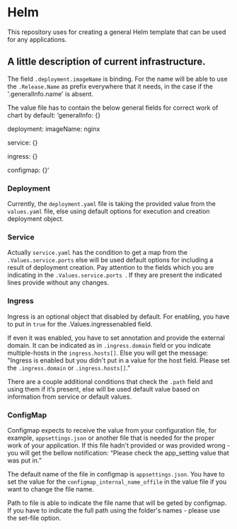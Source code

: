 # Helm
This repository uses for creating a general Helm template that can be used for any applications.

## A little description of current infrastructure.

The field `.deployment.imageName` is binding. For the name will be able to use the `.Release.Name` as prefix everywhere that it needs, in the case if the '.generalInfo.name' is absent.

The value file has to contain the below general fields for correct work of chart by default:
‘generalInfo: {}
 
deployment:
  imageName: nginx
 
service: {}
 
ingress: {}
 
configmap: {}‘


### Deployment

Currently, the `deployment.yaml` file is taking the provided value from the `values.yaml` file, else using default options for execution and creation deployment object.

### Service

Actually `service.yaml` has the condition to get a map from the `.Values.service.ports` else will be used default options for including a result of deployment creation.
Pay attention to the fields which you are indicating in the `.Values.service.ports `. If they are present the indicated lines provide without any changes.

### Ingress

Ingress is an optional object that disabled by default. For enabling, you have to put in `true` for the .Values.ingressenabled field.

If even it was enabled, you have to set annotation and provide the external domain. It can be indicated as in `.ingress.domain` field or you indicate multiple-hosts in the `ingress.hosts[]`.
Else you will get the message: 
"Ingress is enabled but you didn't put in a value for the host field. Please set the `.ingress.domain` or `.ingress.hosts[]`."

There are a couple additional conditions that check the `.path` field and using them if it’s present, else will be used default value based on information from service or default values. 

### ConfigMap

Configmap expects to receive the value from your configuration file, for example, `appsettings.json` or another file that is needed for the proper work of your application. If this file hadn't provided or was provided wrong - you will get the bellow notification:
“Please check the app_setting value that was put in.”

The default name of the file in configmap is `appsettings.json`. You have to set the value for the `configmap_internal_name_offile` in the value file if you want to change the file name.

Path to file is able to indicate the file name that will be geted by configmap. 
If you have to indicate the full path using the folder's names - please use the set-file option.